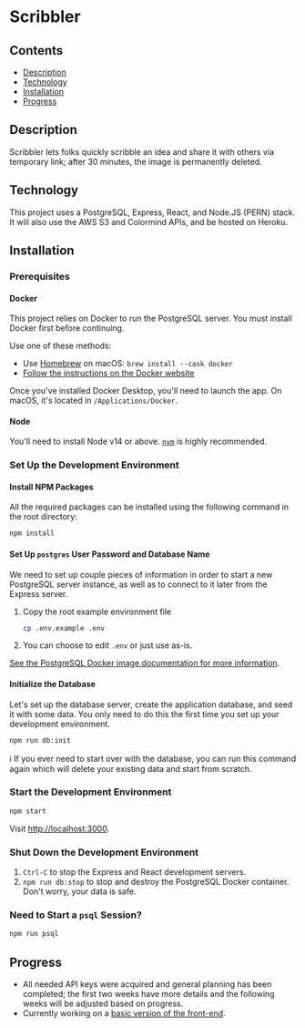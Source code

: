 # Scribbler

## Contents

  - [Description](#description)
  - [Technology](#technology)
  - [Installation](#installation)
  - [Progress](#progress)


## Description

Scribbler lets folks quickly scribble an idea and share it with others via temporary link; after 30 minutes, the image is permanently deleted.

## Technology
This project uses a PostgreSQL, Express, React, and Node.JS (PERN) stack. It will also use the AWS S3 and Colormind APIs, and be hosted on Heroku.

## Installation
 
### Prerequisites

#### Docker

This project relies on Docker to run the PostgreSQL server. You must install
Docker first before continuing.

Use one of these methods:

- Use [Homebrew](https://docs.brew.sh/Installation) on macOS: `brew install --cask docker`
- [Follow the instructions on the Docker website](https://www.docker.com/)

Once you've installed Docker Desktop, you'll need to launch the app. On macOS, it's located in `/Applications/Docker`.

#### Node

You'll need to install Node v14 or above. [`nvm`](https://github.com/nvm-sh/nvm) is highly recommended.

### Set Up the Development Environment

#### Install NPM Packages

All the required packages can be installed using the following command in the root directory:
```sh
npm install
```

#### Set Up `postgres` User Password and Database Name

We need to set up couple pieces of information in order to start a new
PostgreSQL server instance, as well as to connect to it later from the Express
server.

1. Copy the root example environment file

   ```sh
   cp .env.example .env
   ```

2. You can choose to edit `.env` or just use as-is.

[See the PostgreSQL Docker image documentation for more
information](https://hub.docker.com/_/postgres).

#### Initialize the Database

Let's set up the database server, create the application database, and seed it
with some data. You only need to do this the first time you set up your
development environment.

```sh
npm run db:init
```

ℹ️ If you ever need to start over with the database, you can run this command
again which will delete your existing data and start from scratch.

### Start the Development Environment

```sh
npm start
```

Visit <http://localhost:3000>.

### Shut Down the Development Environment

1. `Ctrl-C` to stop the Express and React development servers.
1. `npm run db:stop` to stop and destroy the PostgreSQL Docker container. Don't
   worry, your data is safe.

### Need to Start a `psql` Session?

```sh
npm run psql
```

## Progress

- All needed API keys were acquired and general planning has been completed; the first two weeks have more details and the following weeks will be adjusted based on progress.
- Currently working on a [basic version of the front-end](https://github.com/carbonsoda/scribbler/tree/frontend-v1). 
